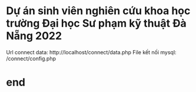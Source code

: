 # Dự án sinh viên nghiên cứu khoa học trường Đại học Sư phạm kỹ thuật Đà Nẵng 2022
Url connect data: http://localhost/connect/data.php
File kết nối mysql: /connect/config.php
# end
